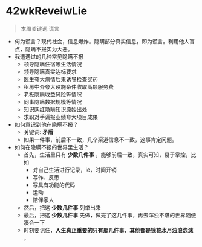 # 42wkReveiwLie

> 本周关键词:谎言

- 何为谎言？现代社会，信息爆炸。隐瞒部分真实信息，即为谎言。利用他人盲点，隐瞒不报实为大恶。
- 我遭遇过的几种常见隐瞒不报
    + 领导隐瞒住宿等生活情况
    + 领导隐瞒真实达标要求
    + 医生夸大病情后果诱导检查买药
    + 租房中介夸大设施条件收取高额服务费
    + 老板隐瞒收益风险等情况
    + 同事隐瞒数据规模等情况
    + 知识网红隐瞒知识原始出处
    + 求职对手谎报业绩夸大项目成果
- 如何意识到他在隐瞒不报？
    + 关键词: **矛盾**
    + 如果一件事，前后不一致，几个渠道信息不一致，这事肯定问题。
- 如何在隐瞒不报的世界里生活？
    + 首先，生活里只有 **少数几件事** ，能够前后一致，真实可知，易于掌控，比如
        * 对自己生活进行记录，ie，时间开销
        * 写作、反思
        * 写具有功能的代码
        * 运动
        * 陪伴家人
    + 然后，把这 **少数几件事** 列举出来
    + 最后，把这 **少数几件事** 先做，做完了这几件事，再去浑浊不堪的世界随便凑合一下
    + 时刻要记住，**人生真正重要的只有那几件事，其他都是镜花水月浊浪泡沫** 。